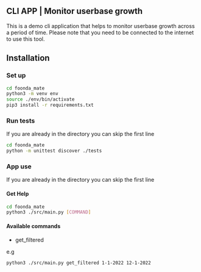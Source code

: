 ## CLI APP | Monitor userbase growth

This is a demo cli application that helps to monitor userbase growth across a period of time. Please note that you need to be connected to the internet to use this tool.

## Installation
### Set up
```bash
cd foonda_mate
python3 -m venv env
source ./env/bin/activate
pip3 install -r requirements.txt
```

### Run tests
If you are already in the directory you can skip the first line
```bash
cd foonda_mate
python -m unittest discover ./tests
```

### App use
If you are already in the directory you can skip the first line

#### Get Help
```bash
cd foonda_mate
python3 ./src/main.py [COMMAND]

```

#### Available commands
- get_filtered

e.g
```bash
python3 ./src/main.py get_filtered 1-1-2022 12-1-2022
```